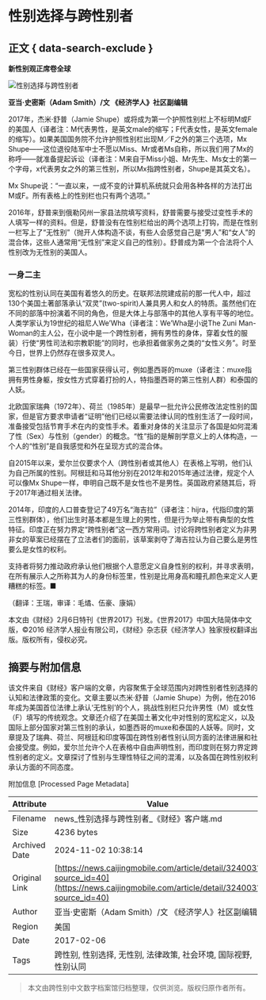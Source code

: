 # 性别选择与跨性别者

## 正文 { data-search-exclude }


**新性别观正席卷全球**

![性别选择与跨性别者](http://image.caijingmobile.com/newsdata/cjiphone/news/324003/E8voAzMwm0xzLX3j@2x.jpg)

**亚当·史密斯（Adam Smith）/文 《经济学人》社区副编辑**

2017年，杰米·舒普（Jamie Shupe）或将成为第一个护照性别栏上不标明M或F的美国人（译者注：M代表男性，是英文male的缩写；F代表女性，是英文female的缩写）。如果美国国务院不允许护照性别栏出现M／F之外的第三个选项，Mx Shupe——这位退役陆军中士不愿以Miss、Mr或者Ms自称，所以我们用了Mx的称呼——就准备提起诉讼（译者注：M来自于Miss小姐、Mr先生、Ms女士的第一个字母，x代表男女之外的第三性别，所以Mx指跨性别者，Shupe是其英文名）。

Mx Shupe说：“一直以来，一成不变的计算机系统就只会用各种各样的方法打出M或F。所有表格上的性别栏也只有两个选项。”

2016年，舒普来到俄勒冈州一家县法院填写资料，舒普需要与接受过变性手术的人填写一样的资料。但是，舒普没有在性别栏给出的两个选项上打钩，而是在性别一栏写上了“无性别”（抛开人体构造不谈，有些人会感觉自己是“男人”和“女人”的混合体，这些人通常用“无性别”来定义自己的性别）。舒普成为第一个合法将个人性别改为无性别的美国人。

### 一身二主

宽松的性别认同在美国有着悠久的历史。在联邦法院建成前的那一代人中，超过130个美国土著部落承认“双灵”(two-spirit)人兼具男人和女人的特质。虽然他们在不同的部落中扮演着不同的角色，但是大体上与部落中的其他人享有平等的地位。人类学家认为19世纪的祖尼人We’Wha（译者注：We’Wha是小说The Zuni Man-Woman的主人公，在小说中是一个跨性别者，拥有男性的身体，穿着女性的服装）行使“男性司法和宗教职能”的同时，也承担着做家务之类的“女性义务”。时至今日，世界上仍然存在很多双灵人。

第三性别群体已经在一些国家获得认可，例如墨西哥的muxe（译者注：muxe指拥有男性身躯，按女性方式穿着打扮的人，特指墨西哥的第三性别人群）和泰国的人妖。

北欧国家瑞典（1972年）、荷兰（1985年）是最早一批允许公民修改法定性别的国家，但是官方要求申请者“证明”他们已经以需要法律认同的性别生活了一段时间，准备接受包括节育手术在内的变性手术。着重对身体的关注显示了各国是如何混淆了性（Sex）与性别（gender）的概念。“性”指的是解剖学意义上的人体构造，一个人的“性别”是自我感觉和外在呈现方式的混合体。

自2015年以来，爱尔兰仅要求个人（跨性别者或其他人）在表格上写明，他们认为自己所属的性别。阿根廷和马耳他分别在2012年和2015年通过法律，规定个人可以像Mx Shupe一样，申明自己既不是女性也不是男性。英国政府紧随其后，将于2017年通过相关法律。

2014年，印度的人口普查登记了49万名“海吉拉”（译者注：hijra，代指印度的第三性别群体），他们出生时基本都是生理上的男性，但是行为举止带有典型的女性特征。印度正在努力界定“跨性别者”这一西方常用词。讨论将跨性别者定义为非男非女的草案已经摆在了立法者们的面前，该草案剥夺了海吉拉认为自己要么是男性要么是女性的权利。

支持者将努力推动政府承认他们根据个人意愿定义自身性别的权利，并寻求表明，在所有展示人之所称其为人的身份标签里，性别是比用身高和瞳孔颜色来定义人更糟糕的标签。■

（翻译：王瑞，审译：毛燏、伍豪、康娟）

本文由《财经》2月6日特刊《世界2017》刊发。《世界2017》中国大陆简体中文版，©2016 经济学人报业有限公司，《财经》杂志获《经济学人》独家授权翻译出版。版权所有，侵权必究。

## 摘要与附加信息

<!-- tcd_abstract -->
该文件来自《财经》客户端的文章，内容聚焦于全球范围内对跨性别者性别选择的认知和法律政策的变化。文章主要以杰米·舒普（Jamie Shupe）为例，他在2016年成为美国首位法律上承认‘无性别’的个人，挑战性别栏只允许男性（M）或女性（F）填写的传统观念。文章还介绍了在美国土著文化中对性别的宽松定义，以及国际上部分国家对第三性别的承认，如墨西哥的muxe和泰国的人妖等。同时，文章提及了瑞典、荷兰、阿根廷和印度等国在跨性别者性别认同方面的法律进展和社会接受度。例如，爱尔兰允许个人在表格中自由声明性别，而印度则在努力界定跨性别者的定义。文章探讨了性别与生理性特征之间的混淆，以及各国在跨性别权利承认方面的不同态度。
<!-- tcd_abstract_end -->

附加信息 [Processed Page Metadata]

| Attribute       | Value                                  |
|-----------------|----------------------------------------|
| Filename        | news_性别选择与跨性别者_《财经》客户端.md                             |
| Size            | 4236 bytes                           |
| Archived Date   | 2024-11-02 10:38:14                             |
| Original Link   | [https://news.caijingmobile.com/article/detail/324003?source_id=40](https://news.caijingmobile.com/article/detail/324003?source_id=40)                       |
| Author          | 亚当·史密斯（Adam Smith）/文 《经济学人》社区副编辑                               |
| Region          | 美国                               |
| Date            | 2017-02-06                                 |
| Tags            | 跨性别, 性别选择, 无性别, 法律政策, 社会环境, 国际视野, 性别认同                                 |
>
> 本文由跨性别中文数字档案馆归档整理，仅供浏览。版权归原作者所有。
>